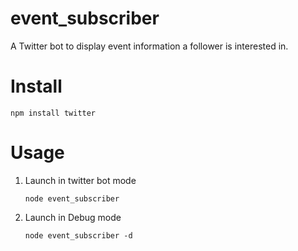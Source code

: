 event_subscriber
================

A Twitter bot to display event information a follower is interested in.

# Install

```shell
npm install twitter
```

# Usage

1. Launch in twitter bot mode
   ```shell
   node event_subscriber
   ```
2. Launch in Debug mode
   ```shell
   node event_subscriber -d
   ```
